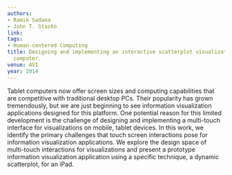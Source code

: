 ```yaml
---
authors:
- Ramik Sadana
- John T. Stasko
link:
tags:
- Human-centered Computing
title: Designing and implementing an interactive scatterplot visualization for a tablet
  computer.
venue: AVI
year: 2014
---
```

Tablet computers now offer screen sizes and computing capabilities that are competitive with traditional desktop PCs. Their popularity has grown tremendously, but we are just beginning to see information visualization applications designed for this platform. One potential reason for this limited development is the challenge of designing and implementing a multi-touch interface for visualizations on mobile, tablet devices. In this work, we identify the primary challenges that touch screen interactions pose for information visualization applications. We explore the design space of multi-touch interactions for visualizations and present a prototype information visualization application using a specific technique, a dynamic scatterplot, for an iPad.